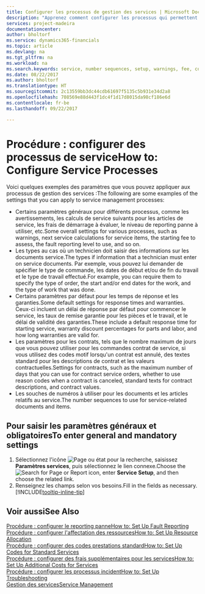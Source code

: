 ```yaml
---
title: Configurer les processus de gestion des services | Microsoft Docs
description: "Apprenez comment configurer les processus qui permettent de vérifier que les clients sont satisfaits de votre service client."
services: project-madeira
documentationcenter: 
author: bholtorf
ms.service: dynamics365-financials
ms.topic: article
ms.devlang: na
ms.tgt_pltfrm: na
ms.workload: na
ms.search.keywords: service, number sequences, setup, warnings, fee, contracts, warranties
ms.date: 08/22/2017
ms.author: bholtorf
ms.translationtype: HT
ms.sourcegitcommit: 2c13559bb3dc44cdb61697f5135c5b931e34d2a8
ms.openlocfilehash: 708569e88d443f1dc4f1d17d8015da98cf186e6d
ms.contentlocale: fr-be
ms.lasthandoff: 09/22/2017

---
```

# <a name="how-to-configure-service-processes"></a><span data-ttu-id="bcf18-103">Procédure : configurer des processus de service</span><span class="sxs-lookup"><span data-stu-id="bcf18-103">How to: Configure Service Processes</span></span>
<span data-ttu-id="bcf18-104">Voici quelques exemples des paramètres que vous pouvez appliquer aux processus de gestion des services :</span><span class="sxs-lookup"><span data-stu-id="bcf18-104">The following are some examples of the settings that you can apply to service management processes:</span></span>  
  
* <span data-ttu-id="bcf18-105">Certains paramètres généraux pour différents processus, comme les avertissements, les calculs de service suivants pour les articles de service, les frais de démarrage à évaluer, le niveau de reporting panne à utiliser, etc.</span><span class="sxs-lookup"><span data-stu-id="bcf18-105">Some overall settings for various processes, such as warnings, next service calculations for service items, the starting fee to assess, the fault reporting level to use, and so on.</span></span>  
* <span data-ttu-id="bcf18-106">Les types au cas où un technicien doit saisir des informations sur les documents service.</span><span class="sxs-lookup"><span data-stu-id="bcf18-106">The types if information that a technician must enter on service documents.</span></span> <span data-ttu-id="bcf18-107">Par exemple, vous pouvez lui demander de spécifier le type de commande, les dates de début et/ou de fin du travail et le type de travail effectué.</span><span class="sxs-lookup"><span data-stu-id="bcf18-107">For example, you can require them to specify the type of order, the start and/or end dates for the work, and the type of work that was done.</span></span>  
* <span data-ttu-id="bcf18-108">Certains paramètres par défaut pour les temps de réponse et les garanties.</span><span class="sxs-lookup"><span data-stu-id="bcf18-108">Some default settings for response times and warranties.</span></span> <span data-ttu-id="bcf18-109">Ceux-ci incluent un délai de réponse par défaut pour commencer le service, les taux de remise garantie pour les pièces et le travail, et le délai de validité des garanties.</span><span class="sxs-lookup"><span data-stu-id="bcf18-109">These include a default response time for starting service, warranty discount percentages for parts and labor, and how long warranties are valid for.</span></span>  
* <span data-ttu-id="bcf18-110">Les paramètres pour les contrats, tels que le nombre maximum de jours que vous pouvez utiliser pour les commandes contrat de service, si vous utilisez des codes motif lorsqu'un contrat est annulé, des textes standard pour les descriptions de contrat et les valeurs contractuelles.</span><span class="sxs-lookup"><span data-stu-id="bcf18-110">Settings for contracts, such as the maximum number of days that you can use for contract service orders, whether to use reason codes when a contract is canceled, standard texts for contract descriptions, and contract values.</span></span>  
* <span data-ttu-id="bcf18-111">Les souches de numéros à utiliser pour les documents et les articles relatifs au service.</span><span class="sxs-lookup"><span data-stu-id="bcf18-111">The number sequences to use for service-related documents and items.</span></span>  

## <a name="to-enter-general-and-mandatory-settings"></a><span data-ttu-id="bcf18-112">Pour saisir les paramètres généraux et obligatoires</span><span class="sxs-lookup"><span data-stu-id="bcf18-112">To enter general and mandatory settings</span></span>
1. <span data-ttu-id="bcf18-113">Sélectionnez l'icône ![Page ou état pour la recherche](media/ui-search/search_small.png "Page ou état pour la recherche"), saisissez **Paramètres services**, puis sélectionnez le lien connexe.</span><span class="sxs-lookup"><span data-stu-id="bcf18-113">Choose the ![Search for Page or Report](media/ui-search/search_small.png "Search for Page or Report icon") icon, enter **Service Setup**, and then choose the related link.</span></span>
2. <span data-ttu-id="bcf18-114">Renseignez les champs selon vos besoins.</span><span class="sxs-lookup"><span data-stu-id="bcf18-114">Fill in the fields as necessary.</span></span> [!INCLUDE[tooltip-inline-tip](includes/tooltip-inline-tip_md.md)]  

## <a name="see-also"></a><span data-ttu-id="bcf18-115">Voir aussi</span><span class="sxs-lookup"><span data-stu-id="bcf18-115">See Also</span></span>  
[<span data-ttu-id="bcf18-116">Procédure : configurer le reporting panne</span><span class="sxs-lookup"><span data-stu-id="bcf18-116">How to: Set Up Fault Reporting</span></span>](service-how-setup-fault-reporting.md)  
[<span data-ttu-id="bcf18-117">Procédure : configurer l'affectation des ressources</span><span class="sxs-lookup"><span data-stu-id="bcf18-117">How to: Set Up Resource Allocation</span></span>](service-how-setup-resource-allocation.md)  
[<span data-ttu-id="bcf18-118">Procédure : configurer des codes prestations standard</span><span class="sxs-lookup"><span data-stu-id="bcf18-118">How to: Set Up Codes for Standard Services</span></span>](service-how-setup-service-coding.md)  
[<span data-ttu-id="bcf18-119">Procédure : configurer des frais supplémentaires pour les services</span><span class="sxs-lookup"><span data-stu-id="bcf18-119">How to: Set Up Additional Costs for Services</span></span>](service-how-setup-service-costs-pricing.md)  
[<span data-ttu-id="bcf18-120">Procédure : configurer les processus incident</span><span class="sxs-lookup"><span data-stu-id="bcf18-120">How to: Set Up Troubleshooting</span></span>](service-how-setup-troubleshooting.md)  
[<span data-ttu-id="bcf18-121">Gestion des services</span><span class="sxs-lookup"><span data-stu-id="bcf18-121">Service Management</span></span>](service-service.md)  

